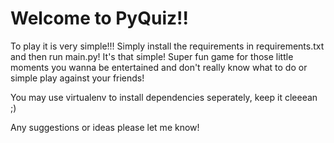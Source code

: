 # Welcome to PyQuiz!!

To play it is very simple!!! Simply install the requirements in requirements.txt and then run main.py! It's that simple! Super fun game for those little moments you wanna be entertained and don't really know what to do or simple play against your friends!

You may use virtualenv to install dependencies seperately, keep it cleeean ;)

Any suggestions or ideas please let me know!
